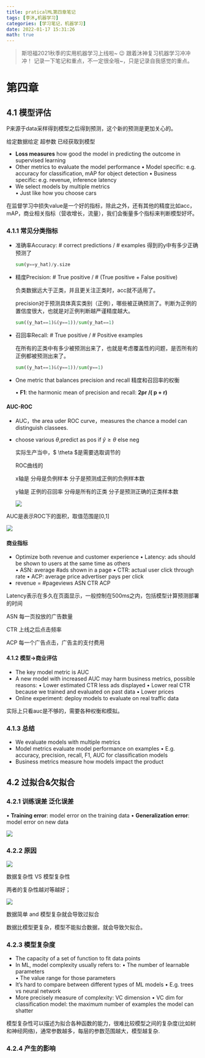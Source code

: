 ```yaml
---
title: praticalML第四章笔记
tags: [李沐,机器学习]
categories: [学习笔记，机器学习]
date: 2022-01-17 15:31:26
math: true
---
```


> 斯坦福2021秋季的实用机器学习上线啦~ :wink: 跟着沐神复习机器学习冲冲冲！ 记录一下笔记和重点，不一定很全哦~，只是记录自我感觉的重点。

# 第四章

## 4.1 模型评估

P来源于data采样得到模型之后得到预测，这个新的预测是更加关心的。

给定数据给定 超参数 已经获取到模型

- **Loss measures** how good the model in predicting the outcome in supervised learning 
-  Other metrics to evaluate the model performance 
  • Model specific: e.g. accuracy for classification, mAP for object detection 
  • Business specific: e.g. revenue, inference latency 
-  We select models by multiple metrics  
  • Just like how you choose cars

在监督学习中损失value是一个好的指标，除此之外，还有其他的精度比如acc，mAP，商业相关指标（营收增长，流量），我们会衡量多个指标来判断模型好坏。

### 4.1.1 常见分类指标

- 准确率Accuracy: # correct predictions / # examples  得到的y中有多少正确预测了	

    ```python
    sum(y==y_hat)/y.size
    ```

- 精度Precision: # True positive / # (True positive + False positive) 

  负类数据远大于正类，并且更关注正类时，acc就不适用了。

  precision对于预测具体真实类别（正例），哪些被正确预测了。判断为正例的置信度很大，也就是对正例判断越严谨精度越大。

    ```python
    sum((y_hat==1)&(y==1))/sum(y_hat==1)
    ```

- 召回率Recall: # True positive / # Positive examples 

  在所有的正类中有多少被预测出来了，也就是考虑覆盖性的问题，是否所有的正例都被预测出来了。

  ```python
  sum((y_hat==1)&(y==1))/sum(y==1)
  ```

- One metric that balances precision and recall  精度和召回率的权衡

    • **F1**: the harmonic mean of precision and recall: **2pr /( p + r)**

#### AUC-ROC

-  AUC，the area uder ROC curve，measures the chance a  model can distinguish classees.

- choose various $\theta$,predict as pos if $\hat{y} \geq \theta$ else neg

  实际生产当中，$ \theta $是需要选取调节的

  ROC曲线的

  x轴是 分母是负例样本 分子是预测成正例的负例样本数

  y轴是 正例的召回率 分母是所有的正类 分子是预测正确的正类样本数

  ![](https://picture.mulindya.com/pML4-1.png)

AUC是表示ROC下的面积，取值范围是[0,1]

![](https://picture.mulindya.com/pML4-2.png)

#### 商业指标

-  Optimize both revenue and customer experience 
  • Latency: ads should be shown to users at the same time as others   
  • ASN: average #ads shown in a page 
  • CTR: actual user click through rate 
  • ACP: average price advertiser pays per click 
-  revenue = #pageviews   ASN   CTR   ACP

Latency表示在多久在页面显示，一般控制在500ms之内，包括模型计算预测部署的时间

ASN 每一页投放的广告数量

CTR 上线之后点击频率

ACP 每一个广告点击，广告主的支付费用

#### 4.1.2 模型->商业评估

-  The key model metric is AUC 
-  A new model with increased AUC may harm business metrics, possible reasons: 
  • Lower estimated CTR   less ads displayed 
  • Lower real CTR because we trained and evaluated on past data 
  • Lower prices 
- Online experiment: deploy models to evaluate on real traffic data

实际上只看auc是不够的，需要各种权衡和模拟。

### 4.1.3 总结

-  We evaluate models with multiple metrics 
-  Model metrics evaluate model performance on examples 
  • E.g. accuracy, precision, recall, F1, AUC for classification models  
-  Business metrics measure how models impact the product

## 4.2 过拟合&欠拟合

### 4.2.1 训练误差 泛化误差

• **Training error**: model error on the training data 
• **Generalization error**: model error on new data

![](https://picture.mulindya.com/pML4-3.png)

### 4.2.2 原因

![](https://picture.mulindya.com/pML4-4.png)

数据复杂性 VS 模型复杂性

两者的复杂性越对等越好；

![](https://picture.mulindya.com/pML4-5.png)

数据简单 and 模型复杂就会导致过拟合

数据比模型更复杂，模型不能拟合数据，就会导致欠拟合。

### 4.2.3 模型复杂度

- The capacity of a set of function to fit data points 
- In ML, model complexity usually refers to: 
  • The number of learnable parameters  
  • The value range for those parameters 
-  It’s hard to compare between different types of ML models 
  • E.g. trees vs neural network 
-  More precisely measure of complexity: VC dimension 
  • VC dim for classification model: the maximum number of examples the model can shatter

模型复杂性可以描述为拟合各种函数的能力，很难比较模型之间的复杂度(比如树和神经网络)，通常参数越多，每层的参数范围越大，模型越复杂.

### 4.2.4 产生的影响

